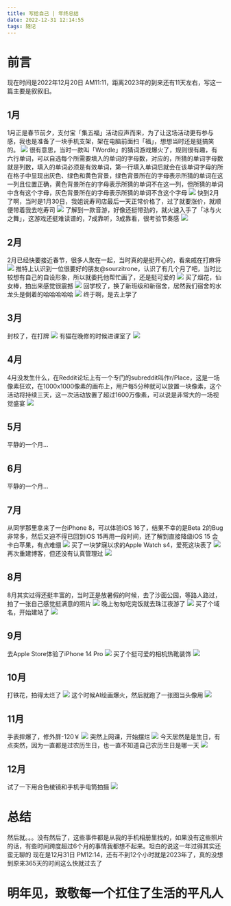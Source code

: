 ```yaml
---
title: 写给自己 | 年终总结
date: 2022-12-31 12:14:55
tags: 随记
---
```

# 前言
现在时间是2022年12月20日 AM11:11，距离2023年的到来还有11天左右，写这一篇主要是叙叙旧。
## 1月
1月正是春节前夕，支付宝「集五福」活动应声而来，为了让这场活动更有参与感，我也是准备了一块手机支架，架在电脑前面扫「福」，想想当时还是挺搞笑的。
![](https://pic.imgdb.cn/item/63afba7c08b68301636ba7bf.jpg)
很有意思，当时一款叫「Wordle」的猜词游戏爆火了，规则很有趣，有六行单词，可以自选每个所需要填入的单词的字母数，对应的，所猜的单词字母数就是列数，填入的单词必须是有效单词，第一行填入单词后就会在该单词字母的所在格子中显现出灰色、绿色和黄色背景，绿色背景所在的字母表示所猜的单词在这一列且位置正确，黄色背景所在的字母表示所猜的单词不在这一列，但所猜的单词中含有这个字母，灰色背景所在的字母表示所猜的单词不含这个字母
![](https://pic.imgdb.cn/item/63afba7c08b68301636ba7d0.jpg)
快到2月了啊，当时是1月30日，我姐说寿司店最后一天正常价格了，过了就要涨价，就顺便带着我去吃寿司
![](https://pic.imgdb.cn/item/63afba7c08b68301636ba7cb.jpg)
了解到一款音游，好像还挺带劲的，就火速入手了「冰与火之舞」，这游戏还挺难读谱的，7成靠听，3成靠看，很考验节奏感
![](https://pic.imgdb.cn/item/63afba7c08b68301636ba7de.jpg)
## 2月
2月已经快要接近春节，很多人聚在一起，当时真的是挺开心的，看亲戚在打麻将
![](https://pic.imgdb.cn/item/63afba7c08b68301636ba7e9.jpg)
推特上认识到一位很要好的朋友@sourzitrone，认识了有几个月了吧，当时比较想有自己的自设形象，所以就委托他帮忙画了，还是挺可爱的
![](https://pic.imgdb.cn/item/63afbabd08b68301636bea02.jpg)
买了烟花，仙女棒，拍出来感觉很震撼
![](https://pic.imgdb.cn/item/63afbabd08b68301636bea06.jpg)
回学校了，换了新班级和新宿舍，居然我们宿舍的水龙头是倒着的哈哈哈哈哈
![](https://pic.imgdb.cn/item/63afbabd08b68301636bea10.jpg)
终于啊，是去上学了
## 3月
封校了，在打牌
![](https://pic.imgdb.cn/item/63afbabd08b68301636bea17.jpg)
有猫在晚修的时候进课室了
![](https://pic.imgdb.cn/item/63afbabd08b68301636bea25.jpg)
## 4月
4月没发生什么，在Reddit论坛上有一个专门的subreddit叫作r/Place，这是一场像素狂欢，在1000x1000像素的画布上，用户每5分种就可以放置一块像素，这个活动将持续三天，这一次活动放置了超过1600万像素，可以说是非常大的一场视觉盛宴
![](https://pic.imgdb.cn/item/63afbaf108b68301636c22dd.jpg)
## 5月
平静的一个月...

## 6月
平静的一个月...

## 7月
从同学那里拿来了一台iPhone 8，可以体验iOS 16了，结果不幸的是Beta 2的Bug非常多，然后又迫不得已回到iOS 15再用一段时间，还了解到直接降级iOS 15
会卡白苹果，有点难绷
![](https://pic.imgdb.cn/item/63afbaf108b68301636c22e7.jpg)
买了一块梦寐以求的Apple Watch s4，爱死这块表了
![](https://pic.imgdb.cn/item/63afbb3c08b68301636c6e0f.jpg)
再次重建博客，但还没有认真管理过
![](https://pic.imgdb.cn/item/63afbaf208b68301636c22f8.jpg)
## 8月
8月其实过得还挺丰富的，当时正是放暑假的时候，去了沙面公园，等路人路过，拍了一张自己感觉挺满意的照片
![](https://pic.imgdb.cn/item/63afbaf208b68301636c2300.jpg)
晚上匆匆吃完饭就去珠江夜游了
![](https://pic.imgdb.cn/item/63afbaf208b68301636c230e.jpg)
买了个域名，开始建站了
![](https://pic.imgdb.cn/item/63afbb3c08b68301636c6e2c.jpg)
## 9月
去Apple Store体验了iPhone 14 Pro
![](https://pic.imgdb.cn/item/63afbb3c08b68301636c6df8.jpg)
买了个挺可爱的相机热靴装饰
![](https://pic.imgdb.cn/item/63afbb3c08b68301636c6e09.jpg)
## 10月
打铁花，拍得太烂了
![](https://pic.imgdb.cn/item/63afbb3c08b68301636c6e36.jpg)
这个时候AI绘画爆火，然后就跑了一张图当头像用
![](https://pic.imgdb.cn/item/63afbb7b08b68301636cb739.jpg)
## 11月
手表摔爆了，修外屏-120￥
![](https://pic.imgdb.cn/item/63afbb7b08b68301636cb73d.jpg)
突然上网课，开始摆烂
![](https://pic.imgdb.cn/item/63afbb7c08b68301636cb75b.jpg)
今天居然是是生日，有点突然，因为一直都是过农历生日，也一直不知道自己农历生日是哪一天
![](https://pic.imgdb.cn/item/63afbb7c08b68301636cb778.jpg)
## 12月
试了一下用合色棱镜和手机手电筒拍摄
![](https://pic.imgdb.cn/item/63afbb7c08b68301636cb762.jpg)
# 总结
然后就。。。没有然后了，这些事件都是从我的手机相册里找的，如果没有这些照片的话，有些时间跨度超过6个月的事情我都想不起来。坦白的说这一年过得其实还蛮无聊的
现在是12月31日 PM12:14，还有不到12个小时就是2023年了，真的没想到原来365天的时间这么快就过去了

#  明年见，致敬每一个扛住了生活的平凡人